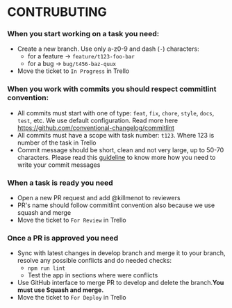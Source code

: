 # CONTRUBUTING

### When you start working on a task you need:
- Create a new branch. Use only a-z0-9 and dash (`-`) characters:
  - for a feature -> `feature/t123-foo-bar`
  - for a bug -> `bug/t456-baz-quux`
- Move the ticket to `In Progress` in Trello

### When you work with commits you should respect commitlint convention:
- All commits must start with one of type: `feat`, `fix`, `chore`, `style`, `docs`, `test`, etc. We use default configuration. Read more here https://github.com/conventional-changelog/commitlint
- All commits must have a scope with task number: `t123`. Where 123 is number of the task in Trello
- Commit message should be short, clean and not very large, up to 50-70 characters. Please read this [guideline](https://github.com/angular/angular/blob/master/CONTRIBUTING.md#-commit-message-format) to know more how you need to write your commit messages

### When a task is ready you need
- Open a new PR request and add @killmenot to reviewers
- PR's name should follow commitlint convention also because we use squash and merge
- Move the ticket to `For Review` in Trello

### Once a PR is approved you need
- Sync with latest changes in develop branch and merge it to your branch, resolve any possible conflicts and do needed checks:
  - `npm run lint`
  - Test the app in sections where were conflicts
- Use GitHub interface to merge PR to develop and delete the branch.**You must use Squash and merge.** 
- Move the ticket to `For Deploy` in Trello
